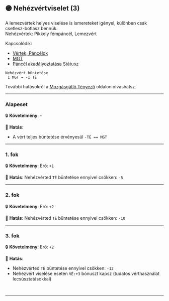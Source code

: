 ## 🟣 Nehézvértviselet (3)

A lemezvértek helyes viselése is ismereteket igényel, különben csak csetlesz-botlasz bennük.\
Nehézvértek: Pikkely fémpáncél, Lemezvért

Kapcsolódik:
- [Vértek, Páncélok](../069_00_vertek_pancelok.md)
- [MGT](../069_03_MGT.md)
- [Páncél akadályoztatása](../082_statuszok.md#%EF%B8%8F-p%C3%A1nc%C3%A9l-akad%C3%A1lyoztat%C3%A1sa-1-mgt-%EF%B8%8F-mgt) Státusz

```
Nehézvért büntetése
 1 MGT → -1 TÉ
```

További hatásokról a [Mozgásgátló Tényező](../069_03_MGT.md) oldalon olvashatsz.

---
### Alapeset

🔒 **Követelmény**: -

🌟 **Hatás**:
- A vért teljes büntetése érvényesül `-TÉ == MGT`

---
### 1. fok

🔒 **Követelmény**: Erő: `+1`

🌟 **Hatás**: Nehézvérted `TÉ` büntetése ennyivel csökken: `-5`

---
### 2. fok

🔒 **Követelmény**: Erő: `+2`

🌟 **Hatás**: Nehézvérted `TÉ` büntetése ennyivel csökken: `-10`

---
### 3. fok

🔒 **Követelmény**: Erő: `+2`

🌟 **Hatás**:
- Nehézvérted `TÉ` büntetése ennyivel csökken: `-12`
- Nehézvért viselése esetén `VÉ:+3` bónuszt kapsz
  (tudatos vérthasználat lecsúsztatásokkal)

<br />

---
